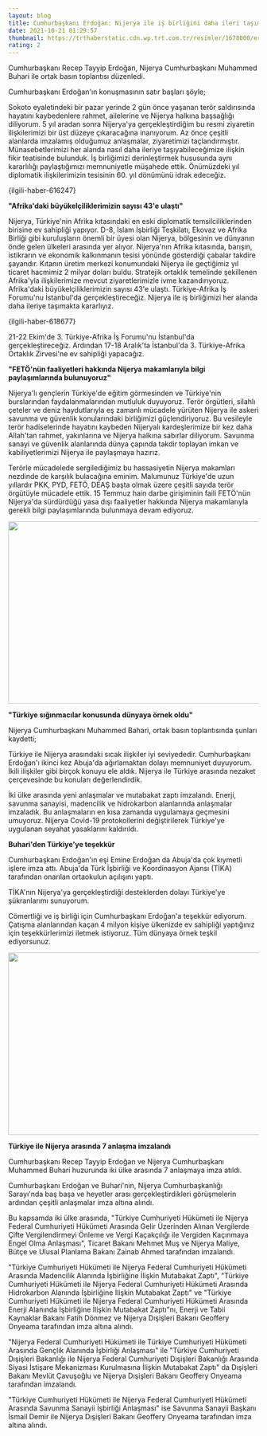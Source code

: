 ```yaml
--- 
layout: blog
title: Cumhurbaşkanı Erdoğan: Nijerya ile iş birliğini daha ileri taşımaya kararlıyız
date: 2021-10-21 01:29:57
thumbnail: https://trthaberstatic.cdn.wp.trt.com.tr/resimler/1678000/erdogan-buhari-aa-1678766.jpg
rating: 2
---
```

<p>
	Cumhurbaşkanı Recep Tayyip Erdoğan, Nijerya Cumhurbaşkanı Muhammed Buhari ile ortak basın toplantısı düzenledi.</p>
<p>
	Cumhurbaşkanı Erdoğan'ın konuşmasının satır başları şöyle;</p>
<p>
	Sokoto eyaletindeki bir pazar yerinde 2 gün önce yaşanan terör saldırısında hayatını kaybedenlere rahmet, ailelerine ve Nijerya halkına başsağlığı diliyorum. 5 yıl aradan sonra Nijerya'ya gerçekleştirdiğim bu resmi ziyaretin ilişkilerimizi bir üst düzeye çıkaracağına inanıyorum. Az önce çeşitli alanlarda imzalamış olduğumuz anlaşmalar, ziyaretimizi taçlandırmıştır. Münasebetlerimizi her alanda nasıl daha ileriye taşıyabileceğimize ilişkin fikir teatisinde bulunduk. İş birliğimizi derinleştirmek hususunda aynı kararlılığı paylaştığımızı memnuniyetle müşahede ettik. Önümüzdeki yıl diplomatik ilişkilerimizin tesisinin 60. yıl dönümünü idrak edeceğiz.</p>
<p>
	{ilgili-haber-616247}</p>
<p>
	<strong>"Afrika'daki büyükelçiliklerimizin sayısı 43'e ulaştı"</strong></p>
<p>
	Nijerya, Türkiye'nin Afrika kıtasındaki en eski diplomatik temsilciliklerinden birisine ev sahipliği yapıyor. D-8, İslam İşbirliği Teşkilatı, Ekovaz ve Afrika Birliği gibi kuruluşların önemli bir üyesi olan Nijerya, bölgesinin ve dünyanın önde gelen ülkeleri arasında yer alıyor. Nijerya'nın Afrika kıtasında, barışın, istikrarın ve ekonomik kalkınmanın tesisi yönünde gösterdiği çabalar takdire şayandır. Kıtanın üretim merkezi konumundaki Nijerya ile geçtiğimiz yıl ticaret hacmimiz 2 milyar doları buldu. Stratejik ortaklık temelinde şekillenen Afrika'yla ilişkilerimize mevcut ziyaretlerimizle ivme kazandırıyoruz. Afrika'daki büyükelçiliklerimizin sayısı 43'e ulaştı. Türkiye-Afrika İş Forumu'nu İstanbul'da gerçekleştireceğiz. Nijerya ile iş birliğimizi her alanda daha ileriye taşımakta kararlıyız.</p>
<p>
	{ilgili-haber-618677}</p>
<p>
	21-22 Ekim'de 3. Türkiye-Afrika İş Forumu'nu İstanbul'da gerçekleştireceğiz. Ardından 17-18 Aralık'ta İstanbul'da 3. Türkiye-Afrika Ortaklık Zirvesi'ne ev sahipliği yapacağız.</p>
<p>
	<strong>"FETÖ'nün faaliyetleri hakkında Nijerya makamlarıyla bilgi paylaşımlarında bulunuyoruz"</strong></p>
<p>
	Nijerya'lı gençlerin Türkiye'de eğitim görmesinden ve Türkiye'nin burslarından faydalanmalarından mutluluk duyuyoruz. Terör örgütleri, silahlı çeteler ve deniz haydutlarıyla eş zamanlı mücadele yürüten Nijerya ile askeri savunma ve güvenlik konularındaki birliğimizi güçlendiriyoruz. Bu vesileyle terör hadiselerinde hayatını kaybeden Nijeryalı kardeşlerimize bir kez daha Allah'tan rahmet, yakınlarına ve Nijerya halkına sabırlar diliyorum. Savunma sanayi ve güvenlik alanlarında dünya çapında takdir toplayan imkan ve kabiliyetlerimizi Nijerya ile paylaşmaya hazırız.</p>
<p>
	Terörle mücadelede sergilediğimiz bu hassasiyetin Nijerya makamları nezdinde de karşılık bulacağına eminim. Malumunuz Türkiye'de uzun yıllardır PKK, PYD, FETÖ, DEAŞ başta olmak üzere çeşitli sayıda terör örgütüyle mücadele ettik. 15 Temmuz hain darbe girişiminin faili FETÖ'nün Nijerya'da sürdürdüğü yasa dışı faaliyetler hakkında Nijerya makamlarıyla gerekli bilgi paylaşımlarında bulunmaya devam ediyoruz.</p>
<p>
	<img alt="" src="dosyalar/images/thumbs_b_c_633279d0965a4086df2c24296fdec397.jpg" style="width: 650px; height: 366px;" /></p>
<p>
	<strong>"Türkiye sığınmacılar konusunda dünyaya örnek oldu"</strong></p>
<p>
	Nijerya Cumhurbaşkanı Muhammed Bahari, ortak basın toplantısında şunları kaydetti;</p>
<p>
	Türkiye ile Nijerya arasındaki sıcak ilişkiler iyi seviyededir. Cumhurbaşkanı Erdoğan'ı ikinci kez Abuja'da ağırlamaktan dolayı memnuniyet duyuyorum. İkili ilişkiler gibi birçok konuyu ele aldık. Nijerya ile Türkiye arasında nezaket çerçevesinde bu konuları değerlendirdik.</p>
<p>
	İki ülke arasında yeni anlaşmalar ve mutabakat zaptı imzalandı. Enerji, savunma sanayisi, madencilik ve hidrokarbon alanlarında anlaşmalar imzaladık. Bu anlaşmaların en kısa zamanda uygulamaya geçmesini umuyoruz. Nijerya Covid-19 protokollerini değiştirilerek Türkiye'ye uygulanan seyahat yasaklarını kaldırıldı.</p>
<p>
	<strong>Buhari'den Türkiye'ye teşekkür</strong></p>
<p>
	Cumhurbaşkanı Erdoğan'ın eşi Emine Erdoğan da Abuja'da çok kıymetli işlere imza attı. Abuja'da Türk İşbirliği ve Koordinasyon Ajansı (TİKA) tarafından onarılan ortaokulun açılışını yaptı.</p>
<p>
	TİKA'nın Nijerya'ya gerçekleştirdiği desteklerden dolayı Türkiye'ye şükranlarımı sunuyorum.</p>
<p>
	Cömertliği ve iş birliği için Cumhurbaşkanı Erdoğan'a teşekkür ediyorum. Çatışma alanlarından kaçan 4 milyon kişiye ülkenizde ev sahipliği yaptığınız için teşekkürlerimizi iletmek istiyoruz. Tüm dünyaya örnek teşkil ediyorsunuz.</p>
<p>
	<img alt="" src="dosyalar/images/aa_picture_20211020_25887675.jpg" style="width: 650px; height: 366px;" /></p>
<p>
	<strong>Türkiye ile Nijerya arasında 7 anlaşma imzalandı</strong></p>
<p>
	Cumhurbaşkanı Recep Tayyip Erdoğan ve Nijerya Cumhurbaşkanı Muhammed Buhari huzurunda iki ülke arasında 7 anlaşmaya imza atıldı.</p>
<p>
	Cumhurbaşkanı Erdoğan ve Buhari'nin, Nijerya Cumhurbaşkanlığı Sarayı'nda baş başa ve heyetler arası gerçekleştirdikleri görüşmelerin ardından çeşitli anlaşmalar imza altına alındı.</p>
<p>
	Bu kapsamda iki ülke arasında, "Türkiye Cumhuriyeti Hükümeti ile Nijerya Federal Cumhuriyeti Hükümeti Arasında Gelir Üzerinden Alınan Vergilerde Çifte Vergilendirmeyi Önleme ve Vergi Kaçakçılığı ile Vergiden Kaçınmaya Engel Olma Anlaşması", Ticaret Bakanı Mehmet Muş ve Nijerya Maliye, Bütçe ve Ulusal Planlama Bakanı Zainab Ahmed tarafından imzalandı.</p>
<p>
	"Türkiye Cumhuriyeti Hükümeti ile Nijerya Federal Cumhuriyeti Hükümeti Arasında Madencilik Alanında İşbirliğine İlişkin Mutabakat Zaptı", "Türkiye Cumhuriyeti Hükümeti ile Nijerya Federal Cumhuriyeti Hükümeti Arasında Hidrokarbon Alanında İşbirliğine İlişkin Mutabakat Zaptı" ve "Türkiye Cumhuriyeti Hükümeti ile Nijerya Federal Cumhuriyeti Hükümeti Arasında Enerji Alanında İşbirliğine İlişkin Mutabakat Zaptı"nı, Enerji ve Tabii Kaynaklar Bakanı Fatih Dönmez ve Nijerya Dışişleri Bakanı Geoffery Onyeama tarafından imza altına alındı.</p>
<p>
	"Nijerya Federal Cumhuriyeti Hükümeti ile Türkiye Cumhuriyeti Hükümeti Arasında Gençlik Alanında İşbirliği Anlaşması" ile "Türkiye Cumhuriyeti Dışişleri Bakanlığı ile Nijerya Federal Cumhuriyeti Dışişleri Bakanlığı Arasında Siyasi İstişare Mekanizması Kurulmasına İlişkin Mutabakat Zaptı" da Dışişleri Bakanı Mevlüt Çavuşoğlu ve Nijerya Dışişleri Bakanı Geoffery Onyeama tarafından imzalandı.</p>
<p>
	"Türkiye Cumhuriyeti Hükümeti ile Nijerya Federal Cumhuriyeti Hükümeti Arasında Savunma Sanayii İşbirliği Anlaşması" ise Savunma Sanayii Başkanı İsmail Demir ile Nijerya Dışişleri Bakanı Geoffery Onyeama tarafından imza altına alındı.</p>
